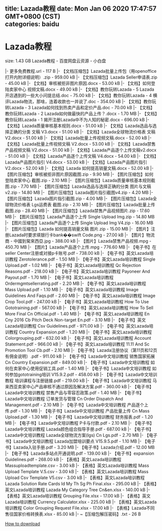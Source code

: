 
title: Lazada教程
date: Mon Jan 06 2020 17:47:57 GMT+0800 (CST)    
categories: baidu
---

# Lazada教程
size: 1.43 GB
 Lazada教程 - 百度网盘云资源 - 小白盘
 
|- 更多免费教程.url - 117 B
|- 【文档压缩包】Lazada批量上传包（用openoffice打开内附详细说明）.zip - 959.00 kB
|- 【文档压缩包】Lazada Seller申请表.zip - 45.00 kB
|- 【文档】审核被拒非图片原因.docx - 53.00 kB
|- 【文档】如何登陆卖家中心 视频文稿.docx - 49.00 kB
|- 【文档】教你玩转Lazada - 5 Lazada开店遇到的一些大小问提总结.doc - 75.00 kB
|- 【文档】教你玩转Lazada - 4 横评Lazada物流，那啥，连着收款也一并说了.doc - 354.00 kB
|- 【文档】教你玩转Lazada - 3 Lazada如何找到热卖产品和定价产品.doc - 70.00 kB
|- 【文档】教你玩转Lazada - 2 Lazada如何做最快的产品上传？.docx - 1.70 MB
|- 【文档】教你玩转Lazada - 1 揭开注册Lazada中不为人知的秘密.docx - 696.00 kB
|- 【文档】Lazada质量审核基本规则.docx - 51.00 kB
|- 【文档】Lazada选品与选择正确的分类 文稿 V3.docx - 51.00 kB
|- 【文档】Lazada全球物流价格表 文稿 V2.docx - 51.00 kB
|- 【文档】Lazada批量上传视频文稿.docx - 52.00 kB
|- 【文档】Lazada批量上传视频文稿 V2.docx - 53.00 kB
|- 【文档】Lazada禁售产品视频文稿 V2.docx - 51.00 kB
|- 【文档】Lazada产品逐个上传文稿v2.docx - 51.00 kB
|- 【文档】Lazada产品逐个上传文稿 V4.docx - 54.00 kB
|- 【文档】Lazada产品图片指引 V4.docx - 53.00 kB
|- 【文档】Lazada产品图片指引 V2.docx - 52.00 kB
|- 【文档】Lazada 如何提高销量文稿.docx - 52.00 kB
|- 【图片压缩包】审核被拒非图片原因截图.zip - 9.90 MB
|- 【图片压缩包】如何登陆卖家中心 截图.zip - 2.10 MB
|- 【图片压缩包】Lazada质量审核基本规则截图.zip - 7.70 MB
|- 【图片压缩包】Lazada选品与选择正确的分类 图片与文稿v2.zip - 14.80 MB
|- 【图片压缩包】Lazada图片指引截图v4.zip - 4.20 MB
|- 【图片压缩包】Lazada图片指引截图.zip - 4.00 MB
|- 【图片压缩包】Lazada全球物流价格表 Lgs运费表 截图.zip - 2.10 MB
|- 【图片压缩包】Lazada批量上传截图.zip - 28.40 MB
|- 【图片压缩包】Lazada禁售产品视频图片.zip - 17.60 MB
|- 【图片压缩包】Lazada产品逐个上传 Single Upload Img.zip - 14.80 MB
|- 【图片压缩包】Lazada产品逐个上传 Single Upload Img V4.zip - 16.00 MB
|- 【图片压缩包】Lazada 如何提高销量文稿 图片.zip - 15.00 MB
|- 【图片】注册Lazada时要求填银行卡bank��swift Code.png - 27.00 kB
|- 【图片】物流商 - 中國到駌來西亞.jpg - 388.00 kB
|- 【图片】Lazada禁售产品视频.mpg - 450.70 MB
|- 【图片】Lazada产品逐个上传.mpg - 776.60 MB
|- 【电子书】在seller Center注册或对接p卡账号.pdf - 738.00 kB
|- 【电子书】英文Lazada培训教程 Zerotolerance.pdf - 1.50 MB
|- 【电子书】英文Lazada培训教程 Single Upload.pdf - 1.02 MB
|- 【电子书】英文Lazada培训教程 Qc Rejection Reasons.pdf - 218.00 kB
|- 【电子书】英文Lazada培训教程 Payoneer And Payout.pdf - 1.70 MB
|- 【电子书】英文Lazada培训教程 Ordermgmtsellerrating.pdf - 2.20 MB
|- 【电子书】英文Lazada培训教程 Mass Upload.pdf - 1.10 MB
|- 【电子书】英文Lazada培训教程 Image Guidelines And Faqs.pdf - 2.60 MB
|- 【电子书】英文Lazada培训教程 Image Crop Tool.pdf - 247.00 kB
|- 【电子书】英文Lazada培训教程 How To Use Gototraining.pdf - 567.00 kB
|- 【电子书】英文Lazada培训教程 How To Sell More Final Cn Official.pdf - 1.40 MB
|- 【电子书】英文Lazada培训教程 En Cny 2016 Cb Pitch Deck Non-target En.pdf - 3.10 MB
|- 【电子书】英文Lazada培训教程 Csv Guidelines.pdf - 971.00 kB
|- 【电子书】英文Lazada培训教程 Country Expansion.pdf - 1.20 MB
|- 【电子书】英文Lazada培训教程 Colorgrouping.pdf - 632.00 kB
|- 【电子书】英文Lazada培训教程 Account Statement.pdf - 966.00 kB
|- 【电子书】英文Lazada培训教程 11.11 And Sc Promotion Tool Cb.pdf - 2.10 MB
|- 【电子书】Lazada注册协议（第11页和12页有佣金说明）.pdf - 911.00 kB
|- 【电子书】Lazada中文培训教程 销售国家拓展 Cn Country Expansion.pdf - 849.00 kB
|- 【电子书】Lazada中文培训教程 如何在卖家中心使用促销工具.pdf - 1.40 MB
|- 【电子书】Lazada中文培训教程 如何参加gototraining培训 V15.9.2.pdf - 458.00 kB
|- 【电子书】Lazada中文培训教程 培训课程与注册链接.pdf - 219.00 kB
|- 【电子书】Lazada中文培训教程 马来西亚卖家中心产品审核不通过原因及解决方案.pdf - 360.00 kB
|- 【电子书】Lazada中文培训教程 禁售产品与零容忍政策.pdf - 1.40 MB
|- 【电子书】Lazada中文培训教程 订单发货与管理 Cn Order Dispatch And Management.pdf - 2.10 MB
|- 【电子书】Lazada中文培训教程 产品逐个上传.pdf - 1.30 MB
|- 【电子书】Lazada中文培训教程 产品批量上传 Cn Mass Upload.pdf - 1.30 MB
|- 【电子书】Lazada中文培训教程 财务报表.pdf - 1.20 MB
|- 【电子书】Lazada中文培训教程 P卡与付款.pdf - 2.10 MB
|- 【电子书】Lazada中文培训教程 Lazada颜色组合指导手册.pdf - 687.00 kB
|- 【电子书】Lazada中文培训教程 Lazada全球物流方案(lgs) Cn Lgs.pdf - 2.70 MB
|- 【电子书】Lazada中文培训教程 Lazada加盟培训要点 V15.9.5.pdf - 1.10 MB
|- 【电子书】Lazada入驻手册.pdf - 3.20 MB
|- 【电子书】Lazada介绍.pdf - 12.00 MB
|- 【电子书】Lazada多站点开通说明.pdf - 139.00 kB
|- 【电子书】expansion Guidelines.pdf - 268.00 kB
|- 【表格】英文Lazada培训教程 Massuploadtemplate.csv - 3.00 kB
|- 【表格】英文Lazada培训教程 Mass Upload Template  V.5.csv - 3.00 kB
|- 【表格】英文Lazada培训教程 Mass Upload Csv Template V5.csv - 3.00 kB
|- 【表格】英文Lazada培训教程 Lazada Solution Rate Cards Id My Th Sg Ph Final.xlsx - 295.00 kB
|- 【表格】英文Lazada培训教程 Lazada My Category Tree Cn&en.xlsx - 140.00 kB
|- 【表格】英文Lazada培训教程 Grouping File.xlsx - 17.00 kB
|- 【表格】英文Lazada培训教程 Currency Calculator.xlsx - 225.00 kB
|- 【表格】英文Lazada培训教程 Color Grouping Request File.xlsx - 17.00 kB
|- 【表格】Lazada不同售往国家价格转换表.xlsx - 85.00 kB
|- ~【压缩包解压密码】.txt - 26 B

[How to download](https://bpcam.bemobtrk.com/go/2ceec3aa-1ca2-46d6-b9ff-aaa5c184517c?jno=4061)